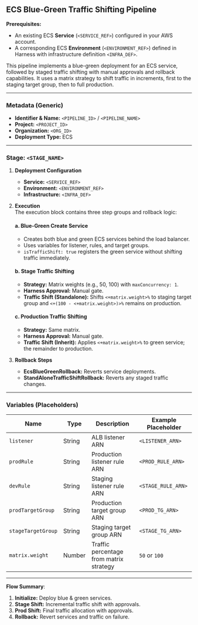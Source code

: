 ## ECS Blue-Green Traffic Shifting Pipeline

**Prerequisites:**
- An existing ECS **Service** (`<SERVICE_REF>`) configured in your AWS account.
- A corresponding ECS **Environment** (`<ENVIRONMENT_REF>`) defined in Harness with infrastructure definition `<INFRA_DEF>`.

This pipeline implements a blue-green deployment for an ECS service, followed by staged traffic shifting with manual approvals and rollback capabilities. It uses a matrix strategy to shift traffic in increments, first to the staging target group, then to full production.

---

### Metadata (Generic)

- **Identifier & Name:** `<PIPELINE_ID>` / `<PIPELINE_NAME>`  
- **Project:** `<PROJECT_ID>`  
- **Organization:** `<ORG_ID>`  
- **Deployment Type:** ECS  

---

### Stage: `<STAGE_NAME>`

1. **Deployment Configuration**  
   - **Service:** `<SERVICE_REF>`  
   - **Environment:** `<ENVIRONMENT_REF>`  
   - **Infrastructure:** `<INFRA_DEF>`  

2. **Execution**  
   The execution block contains three step groups and rollback logic:

   #### a. Blue-Green Create Service
   - Creates both blue and green ECS services behind the load balancer.  
   - Uses variables for listener, rules, and target groups.  
   - `isTrafficShift: true` registers the green service without shifting traffic immediately.  

   #### b. Stage Traffic Shifting
   - **Strategy:** Matrix weights (e.g., 50, 100) with `maxConcurrency: 1`.  
   - **Harness Approval:** Manual gate.  
   - **Traffic Shift (Standalone):** Shifts `<+matrix.weight>%` to staging target group and `<+(100 - <+matrix.weight>)>%` remains on production.

   #### c. Production Traffic Shifting
   - **Strategy:** Same matrix.  
   - **Harness Approval:** Manual gate.  
   - **Traffic Shift (Inherit):** Applies `<+matrix.weight>%` to green service; the remainder to production.

3. **Rollback Steps**  
   - **EcsBlueGreenRollback:** Reverts service deployments.  
   - **StandAloneTrafficShiftRollback:** Reverts any staged traffic changes.  

---

### Variables (Placeholders)

| Name               | Type   | Description                                            | Example Placeholder       |
|--------------------|--------|--------------------------------------------------------|---------------------------|
| `listener`         | String | ALB listener ARN                                       | `<LISTENER_ARN>`          |
| `prodRule`         | String | Production listener rule ARN                           | `<PROD_RULE_ARN>`         |
| `devRule`          | String | Staging listener rule ARN                              | `<STAGE_RULE_ARN>`        |
| `prodTargetGroup`  | String | Production target group ARN                            | `<PROD_TG_ARN>`           |
| `stageTargetGroup` | String | Staging target group ARN                               | `<STAGE_TG_ARN>`          |
| `matrix.weight`    | Number | Traffic percentage from matrix strategy                | `50` or `100`             |

---

**Flow Summary**:  
1. **Initialize:** Deploy blue & green services.  
2. **Stage Shift:** Incremental traffic shift with approvals.  
3. **Prod Shift:** Final traffic allocation with approvals.  
4. **Rollback:** Revert services and traffic on failure.